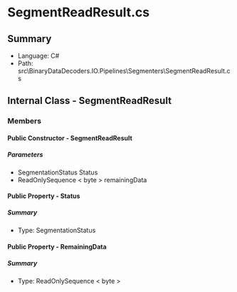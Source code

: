 ﻿# SegmentReadResult.cs

## Summary

* Language: C#
* Path: src\BinaryDataDecoders.IO.Pipelines\Segmenters\SegmentReadResult.cs

## Internal Class - SegmentReadResult

### Members

#### Public Constructor - SegmentReadResult

#####  Parameters

 - SegmentationStatus Status 
 - ReadOnlySequence < byte > remainingData 

#### Public Property - Status

##### Summary

 * Type: SegmentationStatus 

#### Public Property - RemainingData

##### Summary

 * Type: ReadOnlySequence < byte > 

